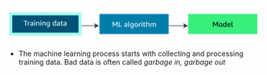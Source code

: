 ![data](52.png)

+ The machine learning process starts with collecting and processing training data. Bad data is often called _garbage in, garbage out_
